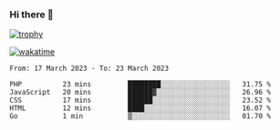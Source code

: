 ### Hi there 👋

[![trophy](https://github-profile-trophy.vercel.app/?username=cxnky&theme=dracula)](https://github.com/ryo-ma/github-profile-trophy)

[![wakatime](https://wakatime.com/badge/user/1c39c599-5497-41b9-a5be-2c4676e7fd23.svg)](https://wakatime.com/@1c39c599-5497-41b9-a5be-2c4676e7fd23)
<!--START_SECTION:waka-->

```text
From: 17 March 2023 - To: 23 March 2023

PHP          23 mins         ████████░░░░░░░░░░░░░░░░░   31.75 %
JavaScript   20 mins         ██████▓░░░░░░░░░░░░░░░░░░   26.96 %
CSS          17 mins         ██████░░░░░░░░░░░░░░░░░░░   23.52 %
HTML         12 mins         ████░░░░░░░░░░░░░░░░░░░░░   16.07 %
Go           1 min           ▒░░░░░░░░░░░░░░░░░░░░░░░░   01.70 %
```

<!--END_SECTION:waka-->
